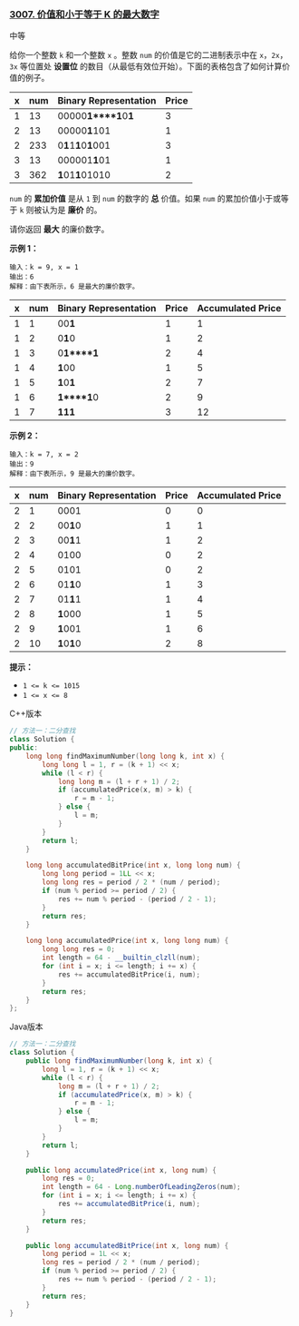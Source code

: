 ### [3007. 价值和小于等于 K 的最大数字](https://leetcode.cn/problems/maximum-number-that-sum-of-the-prices-is-less-than-or-equal-to-k/)

中等

给你一个整数 `k` 和一个整数 `x` 。整数 `num` 的价值是它的二进制表示中在 `x`，`2x`，`3x` 等位置处 **设置位** 的数目（从最低有效位开始）。下面的表格包含了如何计算价值的例子。

| x    | num  | Binary Representation | Price |
| ---- | ---- | --------------------- | ----- |
| 1    | 13   | 00000**1****1**0**1** | 3     |
| 2    | 13   | 00000**1**101         | 1     |
| 2    | 233  | 0**1**1**1**0**1**001 | 3     |
| 3    | 13   | 000001**1**01         | 1     |
| 3    | 362  | **1**01**1**01010     | 2     |

`num` 的 **累加价值** 是从 `1` 到 `num` 的数字的 **总** 价值。如果 `num` 的累加价值小于或等于 `k` 则被认为是 **廉价** 的。

请你返回 **最大** 的廉价数字。

**示例 1：**

```
输入：k = 9, x = 1
输出：6
解释：由下表所示，6 是最大的廉价数字。
```

| x    | num  | Binary Representation | Price | Accumulated Price |
| ---- | ---- | --------------------- | ----- | ----------------- |
| 1    | 1    | 00**1**               | 1     | 1                 |
| 1    | 2    | 0**1**0               | 1     | 2                 |
| 1    | 3    | 0**1****1**           | 2     | 4                 |
| 1    | 4    | **1**00               | 1     | 5                 |
| 1    | 5    | **1**0**1**           | 2     | 7                 |
| 1    | 6    | **1****1**0           | 2     | 9                 |
| 1    | 7    | **1****1****1**       | 3     | 12                |

**示例 2：**

```
输入：k = 7, x = 2
输出：9
解释：由下表所示，9 是最大的廉价数字。
```

| x    | num  | Binary Representation | Price | Accumulated Price |
| ---- | ---- | --------------------- | ----- | ----------------- |
| 2    | 1    | 0001                  | 0     | 0                 |
| 2    | 2    | 00**1**0              | 1     | 1                 |
| 2    | 3    | 00**1**1              | 1     | 2                 |
| 2    | 4    | 0100                  | 0     | 2                 |
| 2    | 5    | 0101                  | 0     | 2                 |
| 2    | 6    | 01**1**0              | 1     | 3                 |
| 2    | 7    | 01**1**1              | 1     | 4                 |
| 2    | 8    | **1**000              | 1     | 5                 |
| 2    | 9    | **1**001              | 1     | 6                 |
| 2    | 10   | **1**0**1**0          | 2     | 8                 |

**提示：**

- `1 <= k <= 1015`
- `1 <= x <= 8`

C++版本

```c++
// 方法一：二分查找
class Solution {
public:
    long long findMaximumNumber(long long k, int x) {
        long long l = 1, r = (k + 1) << x;
        while (l < r) {
            long long m = (l + r + 1) / 2;
            if (accumulatedPrice(x, m) > k) {
                r = m - 1;
            } else {
                l = m;
            }
        }
        return l;
    }

    long long accumulatedBitPrice(int x, long long num) {
        long long period = 1LL << x;
        long long res = period / 2 * (num / period);
        if (num % period >= period / 2) {
            res += num % period - (period / 2 - 1);
        }
        return res;
    }

    long long accumulatedPrice(int x, long long num) {
        long long res = 0;
        int length = 64 - __builtin_clzll(num);
        for (int i = x; i <= length; i += x) {
            res += accumulatedBitPrice(i, num);
        }
        return res;
    }
};
```

Java版本

```java
// 方法一：二分查找
class Solution {
    public long findMaximumNumber(long k, int x) {
        long l = 1, r = (k + 1) << x;
        while (l < r) {
            long m = (l + r + 1) / 2;
            if (accumulatedPrice(x, m) > k) {
                r = m - 1;
            } else {
                l = m;
            }
        }
        return l;
    }

    public long accumulatedPrice(int x, long num) {
        long res = 0;
        int length = 64 - Long.numberOfLeadingZeros(num);
        for (int i = x; i <= length; i += x) {
            res += accumulatedBitPrice(i, num);
        }
        return res;
    }

    public long accumulatedBitPrice(int x, long num) {
        long period = 1L << x;
        long res = period / 2 * (num / period);
        if (num % period >= period / 2) {
            res += num % period - (period / 2 - 1);
        }
        return res;
    }
}
```

